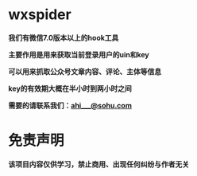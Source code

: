 # wxspider

**我们有微信7.0版本以上的hook工具**

**主要作用是用来获取当前登录用户的uin和key**

**可以用来抓取公众号文章内容、评论、主体等信息**

**key的有效期大概在半小时到两小时之间**

**需要的请联系我们：ahi___@sohu.com**

# 免责声明
**该项目内容仅供学习，禁止商用、出现任何纠纷与作者无关**